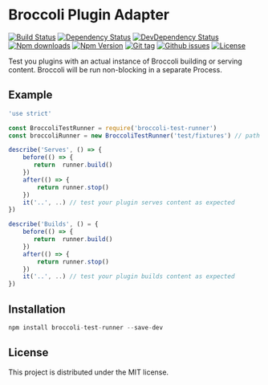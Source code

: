 # Broccoli Plugin Adapter

[![Build Status](https://travis-ci.org/stfsy/broccoli-test-runner.svg?branch=master)](https://travis-ci.org/stfsy/broccoli-test-runner) [![Dependency Status](https://img.shields.io/david/stfsy/broccoli-test-runner.svg)](https://github.com/stfsy/broccoli-test-runner/blob/master/package.json) [![DevDependency Status](https://img.shields.io/david/dev/stfsy/broccoli-test-runner.svg)](https://github.com/stfsy/broccoli-test-runner/blob/master/package.json) [![Npm downloads](https://img.shields.io/npm/dm/broccoli-test-runner.svg)](https://www.npmjs.com/package/broccoli-test-runner) [![Npm Version](https://img.shields.io/npm/v/broccoli-test-runner.svg)](https://www.npmjs.com/package/broccoli-test-runner) [![Git tag](https://img.shields.io/github/tag/stfsy/broccoli-test-runner.svg)](https://github.com/stfsy/broccoli-test-runner/releases) [![Github issues](https://img.shields.io/github/issues/stfsy/broccoli-test-runner.svg)](https://github.com/stfsy/broccoli-test-runner/issues) [![License](https://img.shields.io/npm/l/broccoli-test-runner.svg)](https://github.com/stfsy/broccoli-test-runner/blob/master/LICENSE)

Test you plugins with an actual instance of Broccoli building or serving content. Broccoli will be run non-blocking in a separate Process.

## Example

```javascript
'use strict'

const BroccoliTestRunner = require('broccoli-test-runner')
const broccoliRunner = new BroccoliTestRunner('test/fixtures') // path to build directory with brocfile

describe('Serves', () => {
    before(() => {
       return  runner.build()
    })
    after(() => {
        return runner.stop()
    })
    it('..', ..) // test your plugin serves content as expected
})

describe('Builds', () = {
    before(() => {
       return  runner.build()
    })
    after(() => {
        return runner.stop()
    })
    it('..', ..) // test your plugin builds content as expected
})
```

## Installation

```javascript
npm install broccoli-test-runner --save-dev
```

## License

This project is distributed under the MIT license.
